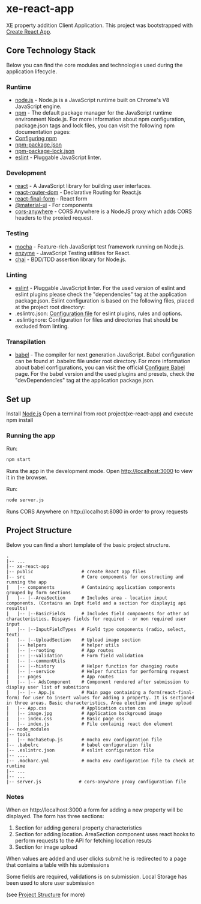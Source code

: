 # xe-react-app
XE property addition Client Application.
This project was bootstrapped with [Create React App](https://github.com/facebook/create-react-app).

## Core Technology Stack
Below you can find the core modules and technologies used during the application lifecycle.

### Runtime
- [node.js](https://nodejs.org/en/docs) - Node.js is a JavaScript runtime built on Chrome's V8 JavaScript engine.
- [npm](https://docs.npmjs.com) - The default package manager for the JavaScript runtime environment Node.js.
For more information about npm configuration, package.json tags and lock files, you can visit the following npm documentation pages:
- [Configuring npm](https://docs.npmjs.com/cli-documentation/configuring-npm)
- [npm-package.json](https://docs.npmjs.com/files/package.json)
- [npm-package-lock.json](https://docs.npmjs.com/configuring-npm/package-lock-json.html)
- [eslint](https://eslint.org/docs/user-guide/getting-started) - Pluggable JavaScript linter.

### Development
- [react](https://reactjs.org/docs/getting-started.html) - A JavaScript library for building user interfaces.
- [react-router-dom](https://reacttraining.com/react-router/web/guides/quick-start) - Declarative Routing for React.js
- [react-final-form](https://final-form.org/docs/react-final-form/getting-started) - React form
- [@material-ui](https://www.material.io/resources/get-started#design) - For components
- [cors-anywhere](https://www.npmjs.com/package/cors-anywhere) - CORS Anywhere is a NodeJS proxy which adds CORS headers to the proxied request.

### Testing
- [mocha](https://mochajs.org) - Feature-rich JavaScript test framework running on Node.js.
- [enzyme](https://github.com/enzymejs/enzyme) - JavaScript Testing utilities for React.
- [chai](https://www.chaijs.com) - BDD/TDD assertion library for Node.js.

### Linting
- [eslint](https://eslint.org/docs/user-guide/getting-started) - Pluggable JavaScript linter.
For the used version of eslint and eslint plugins please check the "dependencies" tag at the application package.json.
Eslint configuration is based on the following files, placed at the project root directory:
- .eslintrc.json: [Configuration file](https://eslint.org/docs/user-guide/configuring) for eslint plugins, rules and options.
- .eslintignore: Configuration for files and directories that should be excluded from linting.

### Transpilation
- [babel](https://babeljs.io/docs/en) - The compiler for next generation JavaScript.
Babel configuration can be found at .babelrc file under root directory.
For more information about babel configurations, you can visit the official [Configure Babel](https://babeljs.io/docs/en/configuration) page. For the babel version and the used plugins and presets, check the "devDependencies" tag at the application package.json.

## Set up
Install [Node.js](https://nodejs.org)
Open a terminal  from root project(xe-react-app) and execute npm install

### Running the app
Run:
```bash
npm start
```
Runs the app in the development mode.
Open [http://localhost:3000](http://localhost:3000) to view it in the browser.

Run:
```bash
node server.js
```
Runs CORS Anywhere on http://localhost:8080 in order to proxy requests

## Project Structure
Below you can find a short template of the basic project structure.

    .
    |-- ...
    |-- xe-react-app
    |-- public                  # create React app files
    |-- src                     # Core components for constructing and running the app
    |   |-- components          # Containing application components grouped by form sections 
    |   |-- |--AreaSection      # Includes area - location input components. (Contains an Inpt field and a section for displayig api results)         
    |   |-- |--BasicFields      # Includes field components for other ad characteristics. Dispays fields for required - or non required user input       
    |   |-- |--InputFieldTypes  # Field type components (radio, select, text)       
    |   |-- |--UploadSection    # Upload image section       
    |   |-- helpers             # helper utils
    |   |-- |--rooting          # App routes
    |   |-- |--validation       # Form field validation
    |   |-- |--commonUtils      
    |   |-- |--history          # Helper function for changing route
    |   |-- |--service          # Helper function for performing request
    |   |-- pages               # App routes
    |   |-- |-- AdsComponent    # Component rendered after submission to display user list of submitions
    |   |-- |-- App.js          # Main page containing a form(react-final-form) for user to insert values for adding a property. It is sectioned in three areas. Basic characteristics, Area election and image upload
    |   |-- App.css             # Application custom css
    |   |-- image.jpg           # Application background image
    |   |-- index.css           # Basic page css
    |   |-- index.js            # File containig react dom element
    |-- node_modules
    |-- tools
    |   |-- mochaSetup.js       # mocha env configuration file
    |-- .babelrc                # babel configuration file
    |-- .eslintrc.json          # eslint configuration file
    |-- ....
    |-- .mocharc.yml            # mocha env configuration file to check at runtime
    |-- ...
    |-- ...
    |-- server.js              # cors-anywhare proxy configuration file

### Notes
When on http://localhost:3000 a form for adding a new property will be displayed.
 The form has three sections:
 1. Section for adding general property characteristics
 2. Section for adding location. AreaSection component uses react hooks to perform requests to the API for fetching location resuts
 3. Section for image upload
 
 When values are added and user clicks submit he is redirected to a page that contains a table with his submissions
 
 
 Some fields are required, validations is on submission.
 Local Storage has been used to store user submission
 
 
 (see [Project Structure](#project-structure) for more)
